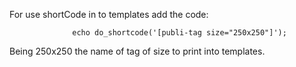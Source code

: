 For use shortCode in to templates add the code:

                  echo do_shortcode('[publi-tag size="250x250"]');

Being 250x250 the name of tag of size to print into templates.


